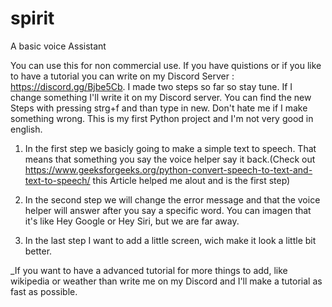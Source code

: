 # spirit
A basic voice Assistant

You can use this for non commercial use.
If you have quistions or if you like to have a tutorial you can write on my Discord Server : https://discord.gg/Bjbe5Cb.
I made two steps so far so stay tune. If I change something I'll write it on my Discord server. You can find the new Steps with pressing strg+f and than type in new. Don't hate me if I make something wrong. This is my first Python project and I'm not very good in english.

1. In the first step we basicly going to make a simple text to speech. That means that something you say the voice helper say it back.(Check out https://www.geeksforgeeks.org/python-convert-speech-to-text-and-text-to-speech/ this Article helped me alout and is the first step)

2. In the second step we will change the error message and that the voice helper will answer after you say a specific word. You can imagen that it's like Hey Google or Hey Siri, but we are far away.

3. In the last step I want to add a little screen, wich make it look a little bit better.

_If you want to have a advanced tutorial for more things to add, like wikipedia or weather than write me on my Discord and I'll make a tutorial as fast as possible.
